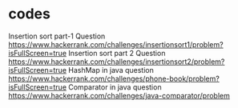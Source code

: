 # codes
Insertion sort part-1 Question
https://www.hackerrank.com/challenges/insertionsort1/problem?isFullScreen=true
Insertion sort part 2 Question
https://www.hackerrank.com/challenges/insertionsort2/problem?isFullScreen=true
HashMap in java question
https://www.hackerrank.com/challenges/phone-book/problem?isFullScreen=true
Comparator in java question
https://www.hackerrank.com/challenges/java-comparator/problem
